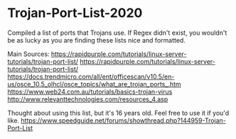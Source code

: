 # Trojan-Port-List-2020
Compiled a list of ports that Trojans use. If Regex didn't exist, you wouldn't be as lucky as you are finding these lists nice and formatted.

Main Sources: 
https://rapidpurple.com/tutorials/linux-server-tutorials/trojan-port-list/
https://rapidpurple.com/tutorials/linux-server-tutorials/trojan-port-list/
https://docs.trendmicro.com/all/ent/officescan/v10.5/en-us/osce_10.5_olhcl/osce_topics/what_are_trojan_ports_.htm
https://www.web24.com.au/tutorials/basics-trojan-virus
http://www.relevanttechnologies.com/resources_4.asp


Thought about using this list, but it's 16 years old. Feel free to use it if you'd like.
https://www.speedguide.net/forums/showthread.php?144959-Trojan-Port-List



